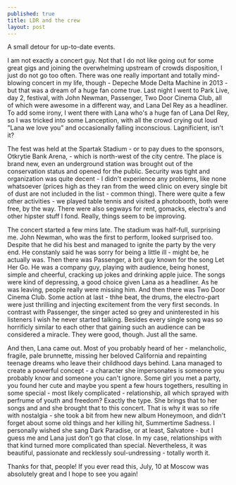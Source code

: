 ```yaml
---
published: true
title: LDR and the crew
layout: post
---
```

A small detour for up-to-date events.

I am not exactly a concert guy. Not that I do not like going out for some great gigs and joining the overwhelming upstream of crowds disposition, I just do not go too often. There was one really important and totally mind-blowing concert in my life, though - Depeche Mode Delta Machine in 2013 - but that was a dream of a huge fan come true. Last night I went to Park Live, day 2, festival, with John Newman, Passenger, Two Door Cinema Club, all of which were awesome in a different way, and Lana Del Rey as a headliner. To add some irony, I went there with Lana who's a huge fan of Lana Del Rey, so I was tricked into some Lanception, with all the crowd crying out loud "Lana we love you" and occasionally falling inconscious. Lagnificient, isn't it?

The fest was held at the Spartak Stadium - or to pay dues to the sponsors, Otkrytie Bank Arena, - which is north-west of the city centre. The place is brand new, even an underground station was brought out of the conservation status and opened for the public. Security was tight and organization was quite decent - I didn't experience any problems, like none whatsoever (prices high as they ran from the weed clinic on every single bit of dust are not included in the list - common thing). There were quite a few other activities - we played table tennis and visited a photobooth, both were free, by the way. There were also segways for rent, gomacks, electra's and other hipster stuff I fond. Really, things seem to be improving.

The concert started a few mins late. The stadium was half-full, surprising me. John Newman, who was the first to perform, looked surprised too. Despite that he did his best and managed to ignite the party by the very end. He constanly said he was sorry for being a little ill - might be, he actually was. Then there was Passenger, a brit guy known for the song Let Her Go. He was a company guy, playing with audience, being honest, simple and cheerful, cracking up jokes and drinking apple juice. The songs were kind of depressing, a good choice given Lana as a headliner. As he was leaving, people really were missing him. And then there was Two Door Cinema Club. Some action at last - thhe beat, the drums, the electro-part were just thrilling and injecting excitement from the very first seconds. In contrast with Passenger, the singer acted so grey and uninterested in his listeners I wish he never started talking. Besides every single song was so horrificly similar to each other that gaining such an audience can be considered a miracle. They were good, though. Just all the same.

And then, Lana came out. Most of you probably heard of her - melancholic, fragile, pale brunnette, missing her beloved California and repainting teenage dreams who leave their childhood days behind. Lana managed to create a powerful concept - a character she impersonates is someone you probably know and someone you can't ignore. Some girl you met a party, you found her cute and maybe you spent a few hours togethers, resulting in some special - most likely complicated - relationship, all which sprayed with perfrume of youth and freedom? Exactly the type. She brings that to her songs and and she brought that to this concert. That is why it was so rife with nostalgia - she took a bit from hew new album Honeymoon, and didn't forget about some old things and her killing hit, Summertime Sadness. I personally wished she sang Dark Paradise, or at least, Salvatore - but I guess me and Lana just don't go that close. In my case, relationships with that kind turned more complicated than special. Nevertheless, it was beautiful, passionate and recklessly soul-undressing - totally worth it.

Thanks for that, people! If you ever read this, July, 10 at Moscow was absolutely great and I hope to see you again!